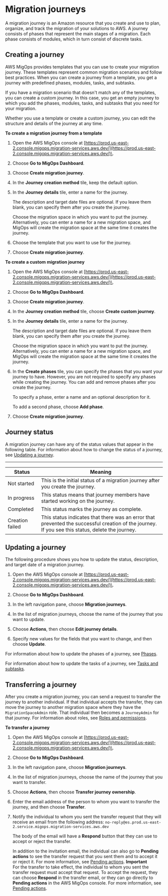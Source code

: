 # Migration journeys<a name="migration-journeys"></a>

A migration journey is an Amazon resource that you create and use to plan, organize, and track the migration of your solutions to AWS\. A journey consists of phases that represent the main stages of a migration\. Each phase consists of modules, which in turn consist of discrete tasks\.

## Creating a journey<a name="journey-creation"></a>

AWS MigOps provides templates that you can use to create your migration journey\. These templates represent common migration scenarios and follow best practices\. When you can create a journey from a template, you get a journey with predefined phases, modules, tasks, and subtasks\.

If you have a migration scenario that doesn't match any of the templates, you can create a custom journey\. In this case, you get an empty journey to which you add the phases, modules, tasks, and subtasks that you need for your migration\.

Whether you use a template or create a custom journey, you can edit the structure and details of the journey at any time\.

**To create a migration journey from a template**

1. Open the AWS MigOps console at [https://prod.us-east-2.console.migops.migration-services.aws.dev/](https://prod.us-east-2.console.migops.migration-services.aws.dev/)\.

1. Choose **Go to MigOps Dashboard**\.

1. Choose **Create migration journey**\.

1. In the **Journey creation method** tile, keep the default option\.

1. In the **Journey details** tile, enter a name for the journey\.

   The description and target date files are optional\. If you leave them blank, you can specify them after you create the journey\.

   Choose the migration space in which you want to put the journey\. Alternatively, you can enter a name for a new migration space, and MigOps will create the migration space at the same time it creates the journey\. 

1. Choose the template that you want to use for the journey\.

1. Choose **Create migration journey**\.

**To create a custom migration journey**

1. Open the AWS MigOps console at [https://prod.us-east-2.console.migops.migration-services.aws.dev/](https://prod.us-east-2.console.migops.migration-services.aws.dev/)\.

1. Choose **Go to MigOps Dashboard**\.

1. Choose **Create migration journey**\.

1. In the **Journey creation method** tile, choose **Create custom journey**\.

1. In the **Journey details** tile, enter a name for the journey\.

   The description and target date files are optional\. If you leave them blank, you can specify them after you create the journey\.

   Choose the migration space in which you want to put the journey\. Alternatively, you can enter a name for a new migration space, and MigOps will create the migration space at the same time it creates the journey\. 

1. In the **Create phases** tile, you can specify the phases that you want your journey to have\. However, you are not required to specify any phases while creating the journey\. You can add and remove phases after you create the journey\.

   To specify a phase, enter a name and an optional description for it\.

   To add a second phase, choose **Add phase**\.

1. Choose **Create migration journey**\.

## Journey status<a name="journey-status"></a>

A migration journey can have any of the status values that appear in the following table\. For information about how to change the status of a journey, see [Updating a journey](#journey-updates)\.


****  

| Status | Meaning | 
| --- | --- | 
| Not started | This is the initial status of a migration journey after you create the journey\. | 
| In progress | This status means that journey members have started working on the journey\. | 
| Completed | This status marks the journey as complete\. | 
| Creation failed | This status indicates that there was an error that prevented the successful creation of the journey\. If you see this status, delete the journey\. | 

## Updating a journey<a name="journey-updates"></a>

The following procedure shows you how to update the status, description, and target date of a migration journey\.

1. Open the AWS MigOps console at [https://prod.us-east-2.console.migops.migration-services.aws.dev/](https://prod.us-east-2.console.migops.migration-services.aws.dev/)\.

1. Choose **Go to MigOps Dashboard**\.

1. In the left navigation pane, choose **Migration journeys**\.

1. In the list of migration journeys, choose the name of the journey that you want to update\.

1. Choose **Actions**, then choose **Edit journey details**\.

1. Specify new values for the fields that you want to change, and then choose **Update**\.

For information about how to update the phases of a journey, see [Phases](phases.md)\.

For information about how to update the tasks of a journey, see [Tasks and subtasks](tasks.md)\.

## Transferring a journey<a name="journey-transfers"></a>

After you create a migration journey, you can send a request to transfer the journey to another individual\. If that individual accepts the transfer, they can move the journey to another migration space where they have the `MigrationSpaceAdmin` role\. That individual then becomes a `JourneyAdmin` for that journey\. For information about roles, see [Roles and permissions](permissions.md)\.

**To transfer a journey**

1. Open the AWS MigOps console at [https://prod.us-east-2.console.migops.migration-services.aws.dev/](https://prod.us-east-2.console.migops.migration-services.aws.dev/)\.

1. Choose **Go to MigOps Dashboard**\.

1. In the left navigation pane, choose **Migration journeys**\.

1. In the list of migration journeys, choose the name of the journey that you want to transfer\.

1. Choose **Actions**, then choose **Transfer journey ownership**\.

1. Enter the email address of the person to whom you want to transfer the journey, and then choose **Transfer**\.

1. Notify the individual to whom you sent the transfer request that they will receive an email from the following address: `no-reply@es.prod.us-east-2.service.migops.migration-services.aws.dev`

   The body of the email will have a **Respond** button that they can use to accept or reject the transfer\.

   In addition to the invitation email, the individual can also go to **Pending actions** to see the transfer request that you sent them and to accept it or reject it\. For more information, see [Pending actions](pending-actions.md)\.
**Important**  
For the transfer to take effect, the individual to whom you sent the transfer request must accept that request\. To accept the request, they can choose **Respond** in the transfer email, or they can go directly to **Pending actions** in the AWS MigOps console\. For more information, see [Pending actions](pending-actions.md)\. 